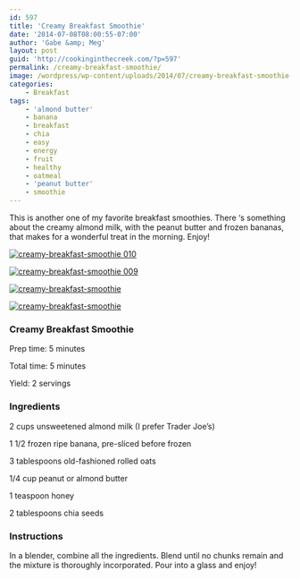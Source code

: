 ```yaml
---
id: 597
title: 'Creamy Breakfast Smoothie'
date: '2014-07-08T08:00:55-07:00'
author: 'Gabe &amp; Meg'
layout: post
guid: 'http://cookinginthecreek.com/?p=597'
permalink: /creamy-breakfast-smoothie/
image: /wordpress/wp-content/uploads/2014/07/creamy-breakfast-smoothie-007.jpg
categories:
    - Breakfast
tags:
    - 'almond butter'
    - banana
    - breakfast
    - chia
    - easy
    - energy
    - fruit
    - healthy
    - oatmeal
    - 'peanut butter'
    - smoothie
---
```


This is another one of my favorite breakfast smoothies. There ‘s something about the creamy almond milk, with the peanut butter and frozen bananas, that makes for a wonderful treat in the morning. Enjoy!


[![creamy-breakfast-smoothie 010](http://cookinginthecreek.com/wordpress/wp-content/uploads/2014/07/creamy-breakfast-smoothie-010-681x1024.jpg)](http://cookinginthecreek.com/wordpress/wp-content/uploads/2014/07/creamy-breakfast-smoothie-010.jpg)

[![creamy-breakfast-smoothie 009](http://cookinginthecreek.com/wordpress/wp-content/uploads/2014/07/creamy-breakfast-smoothie-009-681x1024.jpg)](http://cookinginthecreek.com/wordpress/wp-content/uploads/2014/07/creamy-breakfast-smoothie-009.jpg)

[![creamy-breakfast-smoothie](http://cookinginthecreek.com/wordpress/wp-content/uploads/2014/07/creamy-breakfast-smoothie-008-681x1024.jpg)](http://cookinginthecreek.com/wordpress/wp-content/uploads/2014/07/creamy-breakfast-smoothie-008.jpg)

[![creamy-breakfast-smoothie](http://cookinginthecreek.com/wordpress/wp-content/uploads/2014/07/creamy-breakfast-smoothie-007-1024x681.jpg)](http://cookinginthecreek.com/wordpress/wp-content/uploads/2014/07/creamy-breakfast-smoothie-007.jpg)

### Creamy Breakfast Smoothie

Prep time: 5 minutes

Total time: 5 minutes

Yield: 2 servings

### Ingredients

2 cups unsweetened almond milk (I prefer Trader Joe’s)

1 1/2 frozen ripe banana, pre-sliced before frozen

3 tablespoons old-fashioned rolled oats

1/4 cup peanut or almond butter

1 teaspoon honey

2 tablespoons chia seeds

### Instructions

In a blender, combine all the ingredients. Blend until no chunks remain and the mixture is thoroughly incorporated. Pour into a glass and enjoy!